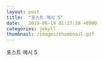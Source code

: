 ```yaml
---
layout: post
title:  "포스트 예시 5"
date:   2019-06-19 01:27:38 +0900
categories: jekyll
thumbnail: /images/thumbnail.gif
---
```

포스트 예시 5